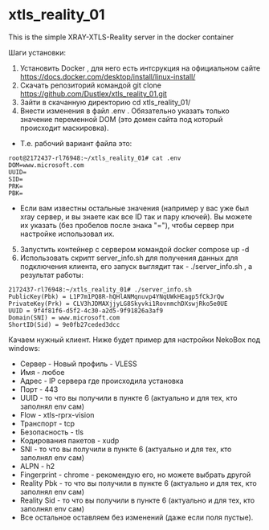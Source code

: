 # xtls_reality_01

This is the simple XRAY-XTLS-Reality server in the docker container

Шаги установки:
1) Установить Docker , для него есть интсрукция на официальном сайте https://docs.docker.com/desktop/install/linux-install/ 
2) Скачать репозиторий командой git clone https://github.com/Dustlex/xtls_reality_01.git 
3) Зайти в скачанную директорию cd xtls_reality_01/ 
4) Внести изменения в файл .env . Обязательно указать только значение переменной DOM (это домен сайта под который происходит маскировка).
 - Т.е. рабочий вариант файла это:
```
root@2172437-rl76948:~/xtls_reality_01# cat .env 
DOM=www.microsoft.com
UUID=
SID=
PRK=
PBK=
```
- Если вам известны остальные значения (например у вас уже был xray сервер, и вы знаете как все ID так и пару ключей). Вы можете их указать (без пробелов после знака "="), чтобы сервер при настройке использовал их.
5) Запустить контейнер с сервером командой docker compose up -d
6) Использовать скрипт server_info.sh для получения данных для подключения клиента, его запуск выглядит так - ./server_info.sh , а результат работы:
```
2172437-rl76948:~/xtls_reality_01# ./server_info.sh 
PublicKey(Pbk) = L1P7m1PQ8R-hQHlANMqnuvp4YNqUWkHEagp5fCkJrQw
PrivateKey(Prk) = CLV3hJDMAXjjyLG8Skyvki1RovnmchDXswjRko5e0UE
UUID = 9f4f81f6-d5f2-4c30-a2d5-9f91826a3af9
Domain(SNI) = www.microsoft.com
ShortID(Sid) = 9e0fb27ceded3dcc
```
Качаем нужный клиент. Ниже будет пример для настройки NekoBox под windows:
- Сервер - Новый профиль - VLESS
- Имя - любое
- Адрес - IP сервера где происходила установка
- Порт - 443
- UUID - то что вы получили в пункте 6 (актуально и для тех, кто заполнял env сам)
- Flow - xtls-rprx-vision
- Транспорт -  tcp
- Безопасность - tls
- Кодирования пакетов - xudp
- SNI - то что вы получили в пункте 6 (актуально и для тех, кто заполнял env сам)
- ALPN - h2
- Fingerprint - chrome  - рекомендую его, но можете выбрать другой
- Reality Pbk - то что вы получили в пункте 6 (актуально и для тех, кто заполнял env сам)
- Reality Sid - то что вы получили в пункте 6 (актуально и для тех, кто заполнял env сам)
- Все остальное оставляем без изменений (даже если поля пустые).

